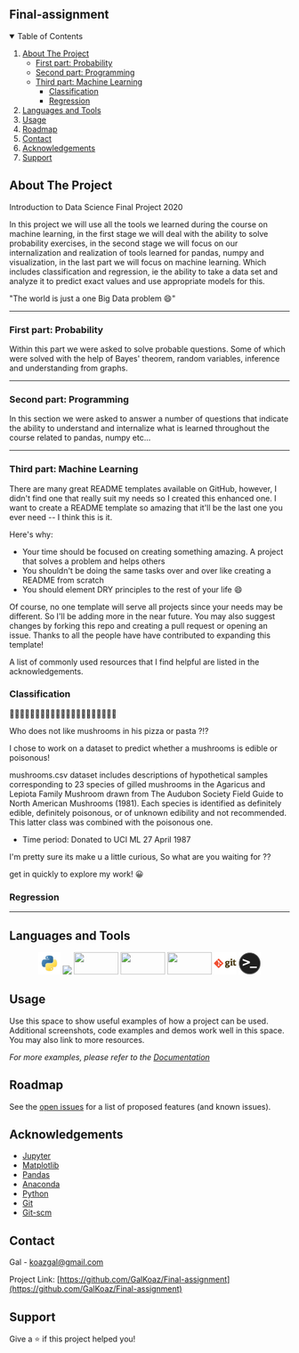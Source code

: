 ## Final-assignment

<!-- TABLE OF CONTENTS -->
<details open="open">
  <summary>Table of Contents</summary>
  <ol>
    <li><a href="#about-the-project">About The Project</a>
      <ul>
      <li><a href="#first-part-probability">First part: Probability</a></li>
      </ul>
      <ul>
      <li><a href="#second-part-programming">Second part: Programming</a></li>
      </ul>
      <ul>
      <li><a href="#third-part-machine-learning">Third part: Machine Learning</a>
      <ul><li>
        <a href="#classification">Classification</a>
      </li></ul>
      <ul><li>
        <a href="#regression">Regression</a>
      </li></ul>
      </li>
      </ul>
    <li><a href="#languages-and-tools">Languages and Tools</a></li>
    <li><a href="#usage">Usage</a></li>
    <li><a href="#roadmap">Roadmap</a></li>
    <li><a href="#contact">Contact</a></li>
    <li><a href="#acknowledgements">Acknowledgements</a></li>
    <li><a href="#support">Support</a></li>
  </ol>
</details>



<!-- ABOUT THE PROJECT -->
## About The Project

Introduction to Data Science Final Project 2020

In this project we will use all the tools we learned during the course on machine learning, in the first stage we will deal with the ability to solve probability exercises, in the second stage we will focus on our internalization and realization of tools learned for pandas, numpy and visualization, in the last part we will focus on machine learning.
Which includes classification and regression, ie the ability to take a data set and analyze it to predict exact values and use appropriate models for this.

"The world is just a one Big Data problem 😄"

---------

### First part: Probability

Within this part we were asked to solve probable questions.
Some of which were solved with the help of Bayes' theorem, random variables,  inference and understanding from graphs.

---------

### Second part: Programming

In this section we were asked to answer a number of questions that indicate the ability to understand and internalize what is learned throughout the course related to pandas, numpy etc...

---------

### Third part: Machine Learning

There are many great README templates available on GitHub, however, I didn't find one that really suit my needs so I created this enhanced one. I want to create a README template so amazing that it'll be the last one you ever need -- I think this is it.

Here's why:
* Your time should be focused on creating something amazing. A project that solves a problem and helps others
* You shouldn't be doing the same tasks over and over like creating a README from scratch
* You should element DRY principles to the rest of your life :smile:

Of course, no one template will serve all projects since your needs may be different. So I'll be adding more in the near future. You may also suggest changes by forking this repo and creating a pull request or opening an issue. Thanks to all the people have have contributed to expanding this template!

A list of commonly used resources that I find helpful are listed in the acknowledgements.

<!-- Classification -->

### Classification

🍄🍄🍄🍄🍄🍄🍄🍄🍄🍄🍄🍄🍄🍄🍄🍄🍄🍄🍄🍄🍄

Who does not like mushrooms in his pizza or pasta ?!? 

I chose to work on a dataset to predict whether a mushrooms is edible or poisonous!

mushrooms.csv dataset includes descriptions of hypothetical samples corresponding to 23 species of gilled mushrooms in the Agaricus and Lepiota Family Mushroom drawn from The Audubon Society Field Guide to North American Mushrooms (1981). Each species is identified as definitely edible, definitely poisonous, or of unknown edibility and not recommended. This latter class was combined with the poisonous one.

* Time period: Donated to UCI ML 27 April 1987

I'm pretty sure its make u a little curious, So what are you waiting for ?? 

get in quickly to explore my work! 😀
<!-- Regression -->

### Regression


---------

## Languages and Tools

  <div align="center">
  
 <code><img height="40"  src="https://raw.githubusercontent.com/github/explore/80688e429a7d4ef2fca1e82350fe8e3517d3494d/topics/python/python.png"></code> 
 <code><img height="40" src="https://jupyter.org/assets/main-logo.svg"/></code>
 <code><img height="40" width="80" src="https://pandas.pydata.org/static/img/pandas_white.svg"/></code>
 <code><img height="40" width="80" src="https://pandas.pydata.org/static/img/partners/anaconda.svg"/></code>
 <code><img height="40" width="80" src="https://matplotlib.org/_static/logo2_compressed.svg"/></code>
 <code><img height="40" src="https://raw.githubusercontent.com/github/explore/80688e429a7d4ef2fca1e82350fe8e3517d3494d/topics/git/git.png"></code>
 <code><img height="40" src="https://raw.githubusercontent.com/github/explore/80688e429a7d4ef2fca1e82350fe8e3517d3494d/topics/terminal/terminal.png"></code>
  </div>

<!-- USAGE EXAMPLES -->
## Usage

Use this space to show useful examples of how a project can be used. Additional screenshots, code examples and demos work well in this space. You may also link to more resources.

_For more examples, please refer to the [Documentation](https://example.com)_

<!-- ROADMAP -->
## Roadmap

See the [open issues](https://github.com/othneildrew/Best-README-Template/issues) for a list of proposed features (and known issues).


<!-- ACKNOWLEDGEMENTS -->
## Acknowledgements
* [Jupyter](https://jupyter.org/)
* [Matplotlib](https://matplotlib.org/)
* [Pandas](https://pandas.pydata.org/)
* [Anaconda](https://www.anaconda.com/)
* [Python](https://www.python.org/)
* [Git](https://git-scm.com/)
* [Git-scm](https://git-scm.com/book/en/v2/Getting-Started-Installing-Git)


<!-- CONTACT -->
## Contact

 Gal - koazgal@gmail.com

Project Link: [https://github.com/GalKoaz/Final-assignment](https://github.com/GalKoaz/Final-assignment)


<!-- SUPPORT -->
## Support

Give a ⭐️ if this project helped you!
